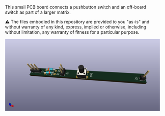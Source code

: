 This small PCB board connects a pushbutton switch and an off-board switch as part of a larger matrix. 

:warning: The files embodied in this repository are provided to you "as-is" and without warranty of any kind, express, implied or otherwise, including without limitation, any warranty of fitness for a particular purpose.

![Photo of board](_pictures/TrapdoorGrid_Andrew.png)